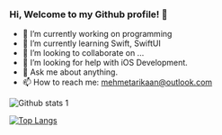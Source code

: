 ### Hi, Welcome to my Github profile! 👋


- 🔭 I’m currently working on programming
- 🌱 I’m currently learning Swift, SwiftUI
- 👯 I’m looking to collaborate on ...
- 🤔 I’m looking for help with iOS Development.
- 💬 Ask me about anything.
- 📫 How to reach me: mehmetarikaan@outlook.com

![Github stats 1](https://github-readme-stats.vercel.app/api?username=mehmetarikaan&show_icons=true&theme=gradient)

[![Top Langs](https://github-readme-stats.vercel.app/api/top-langs/?username=mehmetarikaan)](https://github.com/mehmetarikaan)

